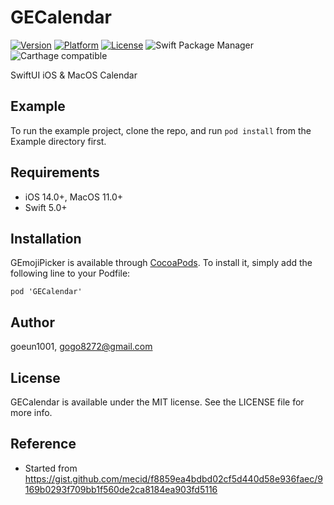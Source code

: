 # GECalendar

[![Version](https://img.shields.io/cocoapods/v/GECalendar.svg?style=flat)](https://cocoapods.org/pods/GECalendar)
[![Platform](https://img.shields.io/cocoapods/p/GECalendar.svg?style=flat)](https://cocoapods.org/pods/GECalendar)
[![License](https://img.shields.io/cocoapods/l/GECalendar.svg?style=flat)](https://cocoapods.org/pods/GECalendar)
![Swift Package Manager](https://img.shields.io/badge/Swift_Package_Manager-compatible-4BC51D.svg?style=flat)
![Carthage compatible](https://img.shields.io/badge/Carthage-compatible-4BC51D.svg?style=flat)

SwiftUI iOS & MacOS Calendar

## Example

To run the example project, clone the repo, and run `pod install` from the Example directory first.

## Requirements

- iOS 14.0+, MacOS 11.0+
- Swift 5.0+

## Installation

GEmojiPicker is available through [CocoaPods](https://cocoapods.org/). To install it, simply add the following line to your Podfile:

```
pod 'GECalendar'
```

## Author

goeun1001, [gogo8272@gmail.com](mailto:gogo8272@gmail.com)

## License

GECalendar is available under the MIT license. See the LICENSE file for more info.

## Reference

- Started from https://gist.github.com/mecid/f8859ea4bdbd02cf5d440d58e936faec/9169b0293f709bb1f560de2ca8184ea903fd5116
